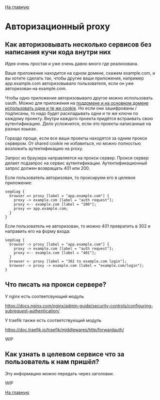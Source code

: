 [На главную](index.md)

# Авторизационный proxy

## Как авторизовывать несколько сервисов без написания кучи кода внутри них

Идея очень простая и уже очень давно много где реализована.

Ваше приложение находится на одном домене, скажем example.com, и вы хотите
сделать так, чтобы другие ваши приложения, например app.example.com
авторизовывало пользователя, если он уже авторизован на example.com.

Чтобы одно приложение авторизовывало другое можно использовать oauth.
Можно для приложения на [поддомене и на основном домене использовать одни и те же cookie](cookie-sharing.md).
Но если они зашифрованы / подписаны, то надо будет раскладывать одни и те же ключи по каждому проекту.
Внутри каждого проекта придётся встраивать свою аутентификацию.
Дело усложнится, если это проекты написанные на разных языках.

Гораздо проще, если все ваши проекты находятся за одним прокси сервером.
От shared cookie не избавиться, но можно полностью возложить аутентификацию на proxy.

Запрос из браузера направляется на прокси сервер.
Прокси сервер делает подзапрос на сервис аутентификации.
Аутентификационный запрос должен возвращать 401 или 200.

Если пользователь авторизован, то проксируем его в целевое приложение:

```seqdiag
seqdiag {
  browser => proxy [label = "app.example.com"] {
    proxy -> example.com [label = "auth request"];
    proxy <-- example.com [label = "200"];
    proxy => app.example.com;
  }
}
```

Если пользователь не авторизован, то можно 401 превратить в 302 и направить его на форму входа:

```seqdiag
seqdiag {
  browser -> proxy [label = "app.example.com"] {
    proxy -> example.com [label = "auth request"];
    proxy <-- example.com [label = "401"];
  }
  browser <- proxy [label = "302 to example.com login"];
  browser -> proxy -> example.com [label = "example.com/login"];
}
```
## Что писать на прокси сервере?

У nginx есть соответсвующий модуль

https://docs.nginx.com/nginx/admin-guide/security-controls/configuring-subrequest-authentication/

У traefik также есть соответствующий модуль

https://doc.traefik.io/traefik/middlewares/http/forwardauth/

WIP

## Как узнать в целевом сервисе что за пользователь к нам пришёл?

Эту информацию можно передать через заголовки.

WIP

[На главную](index.md)